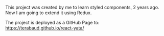 This project was created by me to learn styled components, 2 years ago. Now I am going to extend it using Redux.

The project is deployed as a GitHub Page to: https://terabaud.github.io/react-yata/
